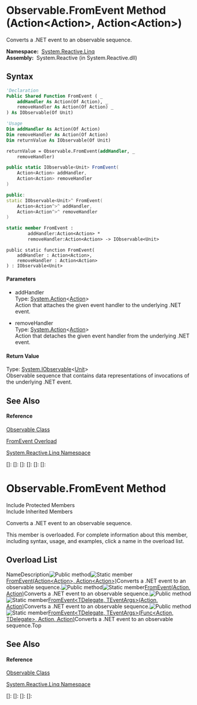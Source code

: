 # Observable.FromEvent Method (Action\<Action\>, Action\<Action\>)

Converts a .NET event to an observable sequence.

**Namespace:**  [System.Reactive.Linq](System.Reactive.Linq\System.Reactive.Linq.md)  
**Assembly:**  System.Reactive (in System.Reactive.dll)

## Syntax

```vb
'Declaration
Public Shared Function FromEvent ( _
    addHandler As Action(Of Action), _
    removeHandler As Action(Of Action) _
) As IObservable(Of Unit)
```

```vb
'Usage
Dim addHandler As Action(Of Action)
Dim removeHandler As Action(Of Action)
Dim returnValue As IObservable(Of Unit)

returnValue = Observable.FromEvent(addHandler, _
    removeHandler)
```

```csharp
public static IObservable<Unit> FromEvent(
    Action<Action> addHandler,
    Action<Action> removeHandler
)
```

```c++
public:
static IObservable<Unit>^ FromEvent(
    Action<Action^>^ addHandler, 
    Action<Action^>^ removeHandler
)
```

```fsharp
static member FromEvent : 
        addHandler:Action<Action> * 
        removeHandler:Action<Action> -> IObservable<Unit> 
```

```jscript
public static function FromEvent(
    addHandler : Action<Action>, 
    removeHandler : Action<Action>
) : IObservable<Unit>
```

#### Parameters

- addHandler  
  Type: [System.Action](https://msdn.microsoft.com/en-us/library/018hxwa8)\<[Action](https://msdn.microsoft.com/en-us/library/Bb534741)\>  
  Action that attaches the given event handler to the underlying .NET event.

- removeHandler  
  Type: [System.Action](https://msdn.microsoft.com/en-us/library/018hxwa8)\<[Action](https://msdn.microsoft.com/en-us/library/Bb534741)\>  
  Action that detaches the given event handler from the underlying .NET event.

#### Return Value

Type: [System.IObservable](https://msdn.microsoft.com/en-us/library/Dd990377)\<[Unit](Unit\Unit.md)\>  
Observable sequence that contains data representations of invocations of the underlying .NET event.

## See Also

#### Reference

[Observable Class](Observable\Observable.md)

[FromEvent Overload](FromEvent\Observable.FromEvent.md)

[System.Reactive.Linq Namespace](System.Reactive.Linq\System.Reactive.Linq.md)

[]: 
[]: 
[]: 
[]: 
[]: 
[]: 
# Observable.FromEvent Method

Include Protected Members  
Include Inherited Members

Converts a .NET event to an observable sequence.

This member is overloaded. For complete information about this member, including syntax, usage, and examples, click a name in the overload list.

## Overload List

NameDescription![Public method](images\Hh303103.pubmethod(en-us,VS.103).gif "Public method")![Static member](images\Hh244319.static(en-us,VS.103).gif "Static member")[FromEvent<TEventArgs>(Action<Action<TEventArgs>>, Action<Action<TEventArgs>>)](https://msdn.microsoft.com/en-us/library/m:system.reactive.linq.observable.fromevent%60%601(system.action%7bsystem.action%7b%60%600%7d%7d%2csystem.action%7bsystem.action%7b%60%600%7d%7d)(v=VS.103))Converts a .NET event to an observable sequence.![Public method](images\Hh303103.pubmethod(en-us,VS.103).gif "Public method")![Static member](images\Hh244319.static(en-us,VS.103).gif "Static member")[FromEvent(Action<Action>, Action<Action>)](https://msdn.microsoft.com/en-us/library/m:system.reactive.linq.observable.fromevent(system.action%7bsystem.action%7d%2csystem.action%7bsystem.action%7d)(v=VS.103))Converts a .NET event to an observable sequence.![Public method](images\Hh303103.pubmethod(en-us,VS.103).gif "Public method")![Static member](images\Hh244319.static(en-us,VS.103).gif "Static member")[FromEvent<TDelegate, TEventArgs>(Action<TDelegate>, Action<TDelegate>)](https://msdn.microsoft.com/en-us/library/m:system.reactive.linq.observable.fromevent%60%602(system.action%7b%60%600%7d%2csystem.action%7b%60%600%7d)(v=VS.103))Converts a .NET event to an observable sequence.![Public method](images\Hh303103.pubmethod(en-us,VS.103).gif "Public method")![Static member](images\Hh244319.static(en-us,VS.103).gif "Static member")[FromEvent<TDelegate, TEventArgs>(Func<Action<TEventArgs>, TDelegate>, Action<TDelegate>, Action<TDelegate>)](https://msdn.microsoft.com/en-us/library/m:system.reactive.linq.observable.fromevent%60%602(system.func%7bsystem.action%7b%60%601%7d%2c%60%600%7d%2csystem.action%7b%60%600%7d%2csystem.action%7b%60%600%7d)(v=VS.103))Converts a .NET event to an observable sequence.Top

## See Also

#### Reference

[Observable Class](Observable\Observable.md)

[System.Reactive.Linq Namespace](System.Reactive.Linq\System.Reactive.Linq.md)

[]: 
[]: 
[]: 
[]: 